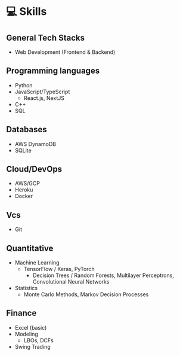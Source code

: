 # 💻 Skills

## General Tech Stacks
- Web Development (Frontend & Backend)

## Programming languages
- Python
- JavaScript/TypeScript
  - React.js, NextJS
- C++
- SQL

## Databases
- AWS DynamoDB
- SQLite

## Cloud/DevOps
- AWS/GCP
- Heroku
- Docker

## Vcs
- Git

## Quantitative
- Machine Learning
  - TensorFlow / Keras, PyTorch
    - Decision Trees / Random Forests, Multilayer Perceptrons, Convolutional Neural Networks
- Statistics
  - Monte Carlo Methods, Markov Decision Processes

## Finance
- Excel (basic)
- Modeling
  - LBOs, DCFs
- Swing Trading